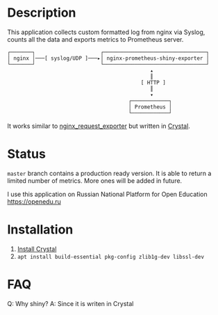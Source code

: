 # Description

This application collects custom formatted log from nginx via Syslog, counts all the data and exports metrics to Prometheus server.

```
┌───────┐                     ┌─────────────────────────────────┐
│ nginx │───[ syslog/UDP ]───▸│ nginx-prometheus-shiny-exporter │
└───────┘                     └─────────────────────────────────┘
                                              ▴
                                              ║
                                           [ HTTP ]
                                              ║
                                              ▾
                                       ┌────────────┐
                                       │ Prometheus │
                                       └────────────┘
```

It works similar to [nginx_request_exporter](https://github.com/markuslindenberg/nginx_request_exporter) but written in [Crystal](https://crystal-lang.org).

# Status

`master` branch contains a production ready version. It is able to return a limited number of metrics. More ones will be added in future.

I use this application on Russian National Platform for Open Education https://openedu.ru

# Installation

1. [Install Crystal](https://crystal-lang.org/docs/installation/)
2. `apt install build-essential pkg-config zlib1g-dev libssl-dev`

# FAQ

Q: Why shiny?
A: Since it is writen in Crystal
